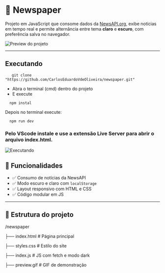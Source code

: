 # 📰 Newspaper

Projeto em JavaScript que consome dados da [NewsAPI.org](https://newsapi.org/), exibe notícias em tempo real e permite alternância entre tema **claro** e **escuro**, com preferência salva no navegador.

![Preview do projeto](./src/imgs/preview.gif)

---

## Executando

```
   git clone "https://github.com/CarlosEduardoVdeOliveira/newspaper.git"
```

- Abra o terminal (cmd) dentro do projeto
- E execute

```
  npm instal
```

Depois no terminal execute: 
  ```
    npm run dev
  ```

### Pelo VScode instale e use a extensão **Live Server** para abrir o arquivo index.html.

![Executando](./src/imgs/executando.gif)

## 🚀 Funcionalidades

- ✅ Consumo de notícias da NewsAPI
- ✅ Modo escuro e claro com `localStorage`
- ✅ Layout responsivo com HTML e CSS
- ✅ Código modular em JS

---

## 📁 Estrutura do projeto

/newspaper

├── index.html # Página principal

├── styles.css # Estilo do site

├── index.js # JS com fetch e modo dark

├── preview.gif # GIF de demonstração
